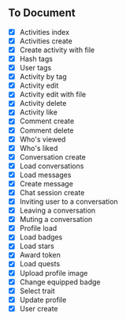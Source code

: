 ## To Document
- [x] Activities index
- [x] Activities create
- [x] Create activity with file
- [x] Hash tags
- [x] User tags
- [x] Activity by tag
- [x] Activity edit
- [x] Activity edit with file
- [x] Activity delete
- [x] Activity like
- [x] Comment create
- [x] Comment delete
- [x] Who's viewed
- [x] Who's liked
- [x] Conversation create
- [x] Load conversations
- [x] Load messages
- [x] Create message
- [x] Chat session create
- [x] Inviting user to a conversation
- [x] Leaving a conversation
- [x] Muting a conversation
- [x] Profile load
- [x] Load badges
- [x] Load stars
- [x] Award token
- [x] Load quests
- [x] Upload profile image
- [x] Change equipped badge
- [x] Select trait
- [x] Update profile
- [x] User create
